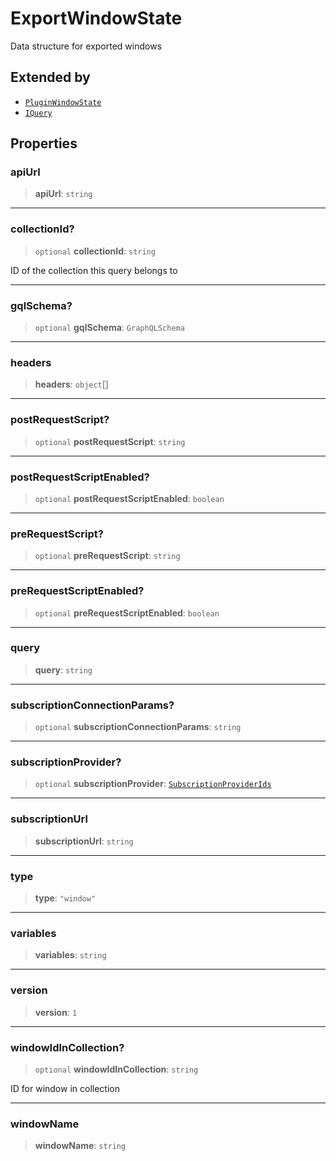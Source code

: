 # ExportWindowState

Data structure for exported windows

## Extended by

- [`PluginWindowState`](../../../../plugin/context/context.interface/interfaces/PluginWindowState.md)
- [`IQuery`](../../collection.interfaces/interfaces/IQuery.md)

## Properties

### apiUrl

> **apiUrl**: `string`

***

### collectionId?

> `optional` **collectionId**: `string`

ID of the collection this query belongs to

***

### gqlSchema?

> `optional` **gqlSchema**: `GraphQLSchema`

***

### headers

> **headers**: `object`[]

***

### postRequestScript?

> `optional` **postRequestScript**: `string`

***

### postRequestScriptEnabled?

> `optional` **postRequestScriptEnabled**: `boolean`

***

### preRequestScript?

> `optional` **preRequestScript**: `string`

***

### preRequestScriptEnabled?

> `optional` **preRequestScriptEnabled**: `boolean`

***

### query

> **query**: `string`

***

### subscriptionConnectionParams?

> `optional` **subscriptionConnectionParams**: `string`

***

### subscriptionProvider?

> `optional` **subscriptionProvider**: [`SubscriptionProviderIds`](../../../../subscriptions/type-aliases/SubscriptionProviderIds.md)

***

### subscriptionUrl

> **subscriptionUrl**: `string`

***

### type

> **type**: `"window"`

***

### variables

> **variables**: `string`

***

### version

> **version**: `1`

***

### windowIdInCollection?

> `optional` **windowIdInCollection**: `string`

ID for window in collection

***

### windowName

> **windowName**: `string`
